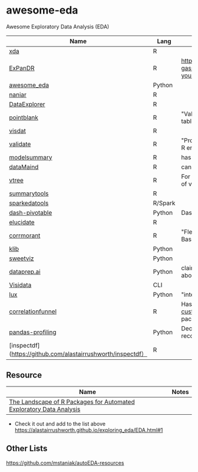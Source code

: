 # awesome-eda
Awesome Exploratory Data Analysis (EDA)

| Name | Lang | Notes |
| -- | -- | -- |
| [xda](https://github.com/ujjwalkarn/xda) | R | |
| [ExPanDR](https://github.com/joachim-gassen/ExPanDaR) | R | https://joachim-gassen.github.io/2019/12/explore-your-data-with-expand/ |
| [awesome_eda](https://github.com/hurshd0/awesome_eda) | Python |  | 
| [naniar](https://naniar.njtierney.com/) | R | |
| [DataExplorer](http://boxuancui.github.io/DataExplorer/) | R | |
| [pointblank](https://github.com/rich-iannone/pointblank) | R | "Validation of local and remote data tables" |
| [visdat](https://github.com/ropensci/visdat) | R | |
| [validate](https://github.com/data-cleaning/validate) | R | "Professional data validation for the R environment" |
| [modelsummary](https://vincentarelbundock.github.io/modelsummary/articles/datasummary.html) | R | has a `datasummary` function |
| [dataMaind](https://sandsynligvis.dk/2018/03/03/generating-codebooks-in-r/) | R | can generate notebooks in R |
| [vtree](https://github.com/nbarrowman/vtree) | R | For when you have a nested subset of varaibles |
| [summarytools](https://cran.r-project.org/web/packages/summarytools/vignettes/Introduction.html) | R |  |
| [sparkedatools](https://github.com/GabeChurch/sparkedatools) | R/Spark | |
| [dash-pivotable](https://github.com/plotly/dash-pivottable) | Python | Dash based web pivottable |
| [elucidate](https://github.com/bcgov/elucidate) | R | |
| [corrmorant](https://github.com/r-link/corrmorant) | R | "Flexible Correlation Matrices Based on ggplot2" |
| [klib](https://towardsdatascience.com/speed-up-your-data-cleaning-and-preprocessing-with-klib-97191d320f80) | Python |  |
| [sweetviz](https://towardsdatascience.com/sweetviz-automated-eda-in-python-a97e4cabacde) | Python | |
| [dataprep.ai](https://dataprep.ai/) | Python | claims to be a new way of thinking about it |
| [Visidata](https://www.visidata.org/) | CLI | 
| [lux](https://github.com/lux-org/lux) | Python | "intelligent Visual Data Discovery" |
| [correlationfunnel](https://github.com/business-science/correlationfunnel) | R | Has an [interesting take on customer churn EDA](https://cran.r-project.org/web/packages/correlationfunnel/vignettes/introducing_correlation_funnel.html) using the package |
| [pandas-profiling](https://github.com/pandas-profiling/pandas-profiling) | Python | Decent basic profiling; recommended by colleague |
| [inspectdf](https://github.com/alastairrushworth/inspectdf）| R | |

## Resource

| Name | Notes |
| -- | -- |
| [The Landscape of R Packages for Automated Exploratory Data Analysis ](https://journal.r-project.org/archive/2019/RJ-2019-033/index.html) | |

* Check it out and add to the list above https://alastairrushworth.github.io/exploring_eda/EDA.html#1

## Other Lists

https://github.com/mstaniak/autoEDA-resources
